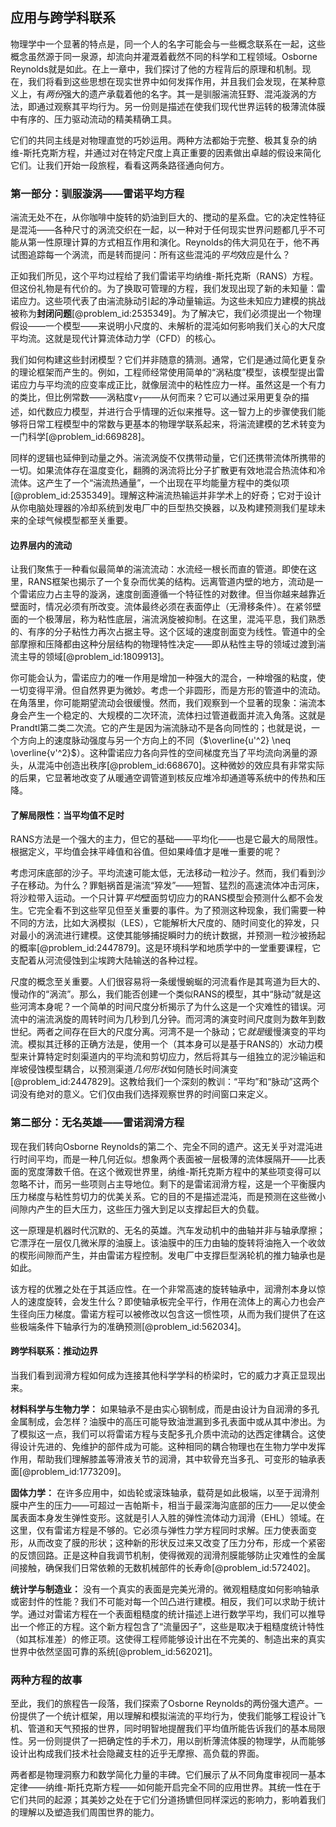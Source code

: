## 应用与跨学科联系

物理学中一个显著的特点是，同一个人的名字可能会与一些概念联系在一起，这些概念虽然源于同一泉源，却流向并灌溉着截然不同的科学和工程领域。Osborne Reynolds就是如此。在上一章中，我们探讨了他的方程背后的原理和机制。现在，我们将看到这些思想在现实世界中如何发挥作用，并且我们会发现，在某种意义上，有*两份*强大的遗产承载着他的名字。其一是驯服湍流狂野、混沌漩涡的方法，即通过观察其平均行为。另一份则是描述在使我们现代世界运转的极薄流体膜中有序的、压力驱动流动的精美精确工具。

它们的共同主线是对物理直觉的巧妙运用。两种方法都始于完整、极其复杂的纳维-斯托克斯方程，并通过对在特定尺度上真正重要的因素做出卓越的假设来简化它们。让我们开始一段旅程，看看这两条路径通向何方。

### 第一部分：驯服漩涡——雷诺平均方程

湍流无处不在，从你咖啡中旋转的奶油到巨大的、搅动的星系盘。它的决定性特征是混沌——各种尺寸的涡流交织在一起，以一种对于任何现实世界问题都几乎不可能从第一性原理计算的方式相互作用和演化。Reynolds的伟大洞见在于，他不再试图追踪每一个涡流，而是转而提问：所有这些混沌的*平均*效应是什么？

正如我们所见，这个平均过程给了我们雷诺平均纳维-斯托克斯（RANS）方程。但这份礼物是有代价的。为了换取可管理的方程，我们发现出现了新的未知量：雷诺应力。这些项代表了由湍流脉动引起的净动量输运。为这些未知应力建模的挑战被称为**封闭问题**[@problem_id:2535349]。为了解决它，我们必须提出一个物理假设——一个模型——来说明小尺度的、未解析的混沌如何影响我们关心的大尺度平均流。这就是现代计算流体动力学（CFD）的核心。

我们如何构建这些封闭模型？它们并非随意的猜测。通常，它们是通过简化更复杂的理论框架而产生的。例如，工程师经常使用简单的“涡粘度”模型，该模型提出雷诺应力与平均流的应变率成正比，就像层流中的粘性应力一样。虽然这是一个有力的类比，但比例常数——涡粘度$\nu_T$——从何而来？它可以通过采用更复杂的描述，如代数应力模型，并进行合乎情理的近似来推导。这一智力上的步骤使我们能够将日常工程模型中的常数与更基本的物理学联系起来，将湍流建模的艺术转变为一门科学[@problem_id:669828]。

同样的逻辑也延伸到动量之外。湍流涡旋不仅携带动量，它们还携带流体所携带的一切。如果流体存在温度变化，翻腾的涡流将比分子扩散更有效地混合热流体和冷流体。这产生了一个“湍流热通量”，一个出现在平均能量方程中的类似项[@problem_id:2535349]。理解这种湍流热输运并非学术上的好奇；它对于设计从你电脑处理器的冷却系统到发电厂中的巨型热交换器，以及构建预测我们星球未来的全球气候模型都至关重要。

#### 边界层内的流动

让我们聚焦于一种看似最简单的湍流流动：水流经一根长而直的管道。即使在这里，RANS框架也揭示了一个复杂而优美的结构。远离管道内壁的地方，流动是一个雷诺应力占主导的漩涡，速度剖面遵循一个特征性的对数律。但当你越来越靠近壁面时，情况必须有所改变。流体最终必须在表面停止（无滑移条件）。在紧邻壁面的一个极薄层，称为粘性底层，湍流涡旋被抑制。在这里，混沌平息，我们熟悉的、有序的分子粘性力再次占据主导。这个区域的速度剖面变为线性。管道中的全部摩擦和压降都由这种分层结构的物理特性决定——即从粘性主导的领域过渡到湍流主导的领域[@problem_id:1809913]。

你可能会认为，雷诺应力的唯一作用是增加一种强大的混合，一种增强的粘度，使一切变得平滑。但自然界更为微妙。考虑一个非圆形，而是方形的管道中的流动。在角落里，你可能期望流动会很缓慢。然而，我们观察到一个显著的现象：湍流本身会产生一个稳定的、大规模的二次环流，流体扫过管道截面并流入角落。这就是Prandtl第二类二次流。它的产生是因为湍流脉动不是各向同性的；也就是说，一个方向上的速度脉动强度与另一个方向上的不同（$\overline{u'^2} \neq \overline{v'^2}$）。这种雷诺应力各向异性的空间梯度充当了平均流向涡量的源头，从混沌中创造出秩序[@problem_id:668670]。这种微妙的效应具有非常实际的后果，它显著地改变了从暖通空调管道到核反应堆冷却通道等系统中的传热和压降。

#### 了解局限性：当平均值不足时

RANS方法是一个强大的主力，但它的基础——平均化——也是它最大的局限性。根据定义，平均值会抹平峰值和谷值。但如果峰值才是唯一重要的呢？

考虑河床底部的沙子。平均流速可能太低，无法移动一粒沙子。然而，我们看到沙子在移动。为什么？罪魁祸首是湍流“猝发”——短暂、猛烈的高速流体冲击河床，将沙粒带入运动。一个只计算*平均*壁面剪切应力的RANS模型会预测什么都不会发生。它完全看不到这些罕见但至关重要的事件。为了预测这种现象，我们需要一种不同的方法，比如大涡模拟（LES），它能解析大尺度的、随时间变化的猝发，只对最小的涡流进行建模。这使其能够捕捉瞬时力的统计数据，并预测一粒沙被扬起的概率[@problem_id:2447879]。这是环境科学和地质学中的一堂重要课程，它支配着从河流侵蚀到尘埃跨大陆输送的各种过程。

尺度的概念至关重要。人们很容易将一条缓慢蜿蜒的河流看作是其弯道为巨大的、慢动作的“涡流”。那么，我们能否创建一个类似RANS的模型，其中“脉动”就是这些河湾本身呢？一个简单的时间尺度分析揭示了为什么这是一个灾难性的错误。河流中的湍流涡旋的周转时间为几秒到几分钟。而河湾的演变时间尺度则为数年到数世纪。两者之间存在巨大的尺度分离。河湾不是一个脉动；它*就是*缓慢演变的平均流。模拟其迁移的正确方法是，使用一个（其本身可以是基于RANS的）水动力模型来计算特定时刻渠道内的平均流和剪切应力，然后将其与一组独立的泥沙输运和岸坡侵蚀模型耦合，以预测渠道*几何形状*如何随长时间演变[@problem_id:2447829]。这教给我们一个深刻的教训：“平均”和“脉动”这两个词没有绝对的意义。它们仅由我们选择观察世界的时间窗口来定义。

### 第二部分：无名英雄——雷诺润滑方程

现在我们转向Osborne Reynolds的第二个、完全不同的遗产。这无关乎对混沌进行时间平均，而是一种几何近似。想象两个表面被一层极薄的流体膜隔开——比表面的宽度薄数千倍。在这个微观世界里，纳维-斯托克斯方程中的某些项变得可以忽略不计，而另一些项则占主导地位。剩下的是雷诺润滑方程，这是一个平衡膜内压力梯度与粘性剪切力的优美关系。它的目的不是描述混沌，而是预测在这些微小间隙内产生的巨大压力，这些压力强大到足以支撑起巨大的负载。

这一原理是机器时代沉默的、无名的英雄。汽车发动机中的曲轴并非与轴承摩擦；它漂浮在一层仅几微米厚的油膜上。该油膜中的压力由轴的旋转将油拖入一个收敛的楔形间隙而产生，并由雷诺方程控制。发电厂中支撑巨型涡轮机的推力轴承也是如此。

该方程的优雅之处在于其适应性。在一个非常高速的旋转轴承中，润滑剂本身以惊人的速度旋转，会发生什么？即使轴承板完全平行，作用在流体上的离心力也会产生径向压力梯度。雷诺方程可以被修改以包含这一惯性项，从而为我们提供了在这些极端条件下轴承行为的准确预测[@problem_id:562034]。

#### 跨学科联系：推动边界

当我们看到润滑方程如何成为连接其他科学学科的桥梁时，它的威力才真正显现出来。

**材料科学与生物力学：** 如果轴承不是由实心钢制成，而是由设计为自润滑的多孔金属制成，会怎样？油膜中的高压可能导致油泄漏到多孔表面中或从其中渗出。为了模拟这一点，我们可以将雷诺方程与支配多孔介质中流动的达西定律耦合。这使得设计先进的、免维护的部件成为可能。这种相同的耦合物理也在生物力学中发挥作用，帮助我们理解膝盖等滑液关节的润滑，其中软骨充当多孔、可变形的轴承表面[@problem_id:1773209]。

**固体力学：** 在许多应用中，如齿轮或滚珠轴承，载荷是如此极端，以至于润滑剂膜中产生的压力——可超过一吉帕斯卡，相当于最深海沟底部的压力——足以使金属表面本身发生弹性变形。这就是引人入胜的弹性流体动力润滑（EHL）领域。在这里，仅有雷诺方程是不够的。它必须与弹性力学方程同时求解。压力使表面变形，从而改变了膜的形状；这种新的形状反过来又改变了压力分布，形成一个紧密的反馈回路。正是这种自我调节机制，使得微观的润滑剂膜能够防止灾难性的金属间接触，确保我们日常依赖的无数机械部件的长寿命[@problem_id:572402]。

**统计学与制造业：** 没有一个真实的表面是完美光滑的。微观粗糙度如何影响轴承或密封件的性能？我们不可能对每一个凹凸进行建模。相反，我们可以求助于统计学。通过对雷诺方程在一个表面粗糙度的统计描述上进行数学平均，我们可以推导出一个修正的方程。这个新方程包含了“流量因子”，这些是取决于粗糙度统计特性（如其标准差）的修正项。这使得工程师能够设计出在不完美的、制造出来的真实世界中依然坚固可靠的系统[@problem_id:562021]。

### 两种方程的故事

至此，我们的旅程告一段落，我们探索了Osborne Reynolds的两份强大遗产。一份提供了一个统计框架，用以理解和模拟湍流的平均行为，使我们能够工程设计飞机、管道和天气预报的世界，同时明智地提醒我们平均值所能告诉我们的基本局限性。另一份则提供了一把确定性的手术刀，用以剖析薄流体膜的物理学，从而能够设计出构成我们技术社会隐藏支柱的近乎无摩擦、高负载的界面。

两者都是物理洞察力和数学简化力量的丰碑。它们展示了从不同角度审视同一基本定律——纳维-斯托克斯方程——如何能开启完全不同的应用世界。其统一性在于它们共同的起源；其美妙之处在于它们分道扬镳但同样深远的影响力，影响着我们的理解以及塑造我们周围世界的能力。
